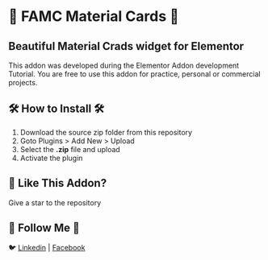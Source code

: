 # 💜 FAMC Material Cards 💜

## Beautiful Material Crads widget for Elementor

This addon was developed during the Elementor Addon development Tutorial. You are free to use this addon for practice, personal or commercial projects.

## 🛠️ How to Install 🛠️

1. Download the source zip folder from this repository
2. Goto Plugins > Add New > Upload
3. Select the **.zip** file and upload
4. Activate the plugin

## 💜 Like This Addon?

Give a star to the repository

## 🧔 Follow Me 🧔

🐦 [Linkedin](https://bd.linkedin.com/in/iamrealfarhanbd) | [Facebook](https://www.facebook.com/iamrealfarhanbd/)


